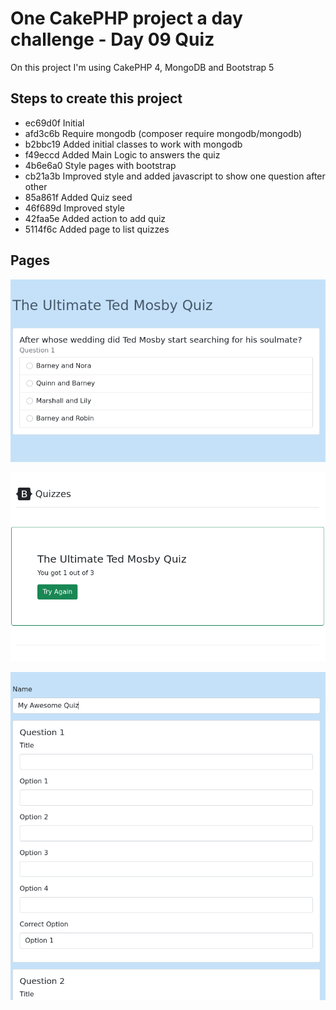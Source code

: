 # One CakePHP project a day challenge - Day 09 Quiz

On this project I'm using CakePHP 4, MongoDB and Bootstrap 5

## Steps to create this project

- ec69d0f Initial
- afd3c6b Require mongodb (composer require mongodb/mongodb)
- b2bbc19 Added initial classes to work with mongodb
- f49eccd Added Main Logic to answers the quiz
- 4b6e6a0 Style pages with bootstrap
- cb21a3b Improved style and added javascript to show  one question after other
- 85a861f Added Quiz seed
- 46f689d Improved style
- 42faa5e Added action to add quiz
- 5114f6c Added page to list quizzes

## Pages
![alt text](./result-09-quiz-01.png)

![alt text](./result-09-quiz-02.png)

![alt text](./result-09-quiz-03.png)
